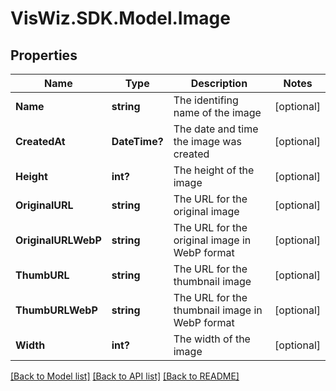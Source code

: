 # VisWiz.SDK.Model.Image
## Properties

Name | Type | Description | Notes
------------ | ------------- | ------------- | -------------
**Name** | **string** | The identifing name of the image | [optional] 
**CreatedAt** | **DateTime?** | The date and time the image was created | [optional] 
**Height** | **int?** | The height of the image | [optional] 
**OriginalURL** | **string** | The URL for the original image | [optional] 
**OriginalURLWebP** | **string** | The URL for the original image in WebP format | [optional] 
**ThumbURL** | **string** | The URL for the thumbnail image | [optional] 
**ThumbURLWebP** | **string** | The URL for the thumbnail image in WebP format | [optional] 
**Width** | **int?** | The width of the image | [optional] 

[[Back to Model list]](../README.md#documentation-for-models) [[Back to API list]](../README.md#documentation-for-api-endpoints) [[Back to README]](../README.md)

